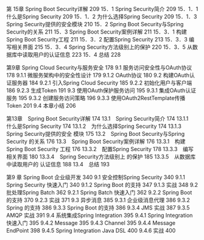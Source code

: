 第 15章 Spring Boot Security详解 209
15．1 Spring Security简介 209
15．1．1 什么是Spring Security 209
15．1．2 为什么选择Spring Security 209
15．1．3 Spring Security提供的安全模块 210
15．2 Spring Boot Security与Spring Security的关系 211
15．3 Spring Boot Security案例详解 211
15．3．1 构建Spring Boot Security工程 211
15．3．2 配置Spring Security 213
15．3．3 编写相关界面 215
15．3．4 Spring Security方法级别上的保护 220
15．3．5 从数据库中读取用户的认证信息 223
15．4 总结 228

第9章 Spring Cloud Security与服务安全 178
9.1 服务访问安全性与OAuth协议 178
9.1.1 微服务架构中的安全性设计 179
9.1.2 OAuth协议 180
9.2 构建OAuth认证服务器 184
9.2.1 引入Spring Cloud Security 185
9.2.2 初始化用户与客户端 186
9.2.3 生成Token 191
9.3 使用OAuth保护服务访问 195
9.3.1 集成OAuth认证服务 195
9.3.2 创建服务访问策略 196
9.3.3 使用OAuth2RestTemplate传播Token 201
9.4 本章小结 206

第13章　Spring Boot Security详解 174
13.1　Spring Security简介 174
13.1.1　什么是Spring Security 174
13.1.2　为什么选择Spring Security 174
13.1.3　Spring Security提供的安全
模块 175
13.2　Spring Boot Security与Spring Security
的关系 176
13.3　Spring Boot Security案例详解 176
13.3.1　构建Spring Boot Security
工程 176
13.3.2　配置Spring Security 178
13.3.3　编写相关界面 180
13.3.4　Spring Security方法级别上
的保护 185
13.3.5　从数据库中读取用户的
认证信息 188
13.4　总结 193

第9 章 Spring Boot 企业级开发  340
9.1 安全控制Spring Security  340
9.1.1 Spring Security 快速入门 340
9.1.2 Spring Boot 的支持  347
9.1.3 实战  348
9.2 批处理Spring Batch  362
9.2.1 Spring Batch 快速入门  362
9.2.2 Spring Boot 的支持  370
9.2.3 实战  371
9.3 异步消息  385
9.3.1 企业级消息代理  386
9.3.2 Spring 的支持 386
9.3.3 Spring Boot 的支持  386
9.3.4 JMS 实战  387
9.3.5 AMQP 实战 391
9.4 系统集成Spring Integration  395
9.4.1 Spring Integration 快速入门  395
9.4.2 Message  395
9.4.3 Channel  395
9.4.4 Message EndPoint 398
9.4.5 Spring Integration Java DSL  400
9.4.6 实战  400